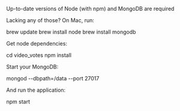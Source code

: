 Up-to-date versions of Node (with npm) and MongoDB are required

Lacking any of those?  On Mac, run:

brew update
brew install node
brew install mongodb

Get node dependencies:

cd video_votes
npm install

Start your MongoDB:

mongod --dbpath=/data --port 27017

And run the application:

npm start